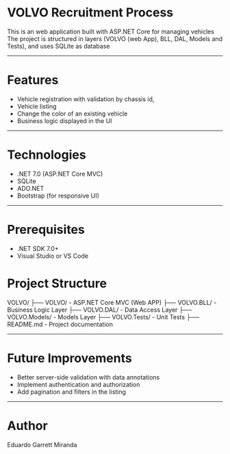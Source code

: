 # VOLVO Recruitment Process

This is an web application built with ASP.NET Core for managing vehicles 
The project is structured in layers (VOLVO (web App), BLL, DAL, Models and Tests), and uses SQLite as database

---

# Features

- Vehicle registration with validation by chassis id,
- Vehicle listing
- Change the color of an existing vehicle
- Business logic displayed in the UI

---

# Technologies

- .NET 7.0 (ASP.NET Core MVC)
- SQLite
- ADO.NET
- Bootstrap (for responsive UI)

---

# Prerequisites

- .NET SDK 7.0+
- Visual Studio or VS Code

# Project Structure

VOLVO/
├── VOLVO/             - ASP.NET Core MVC (Web APP)
├── VOLVO.BLL/         - Business Logic Layer
├── VOLVO.DAL/         - Data Access Layer
├── VOLVO.Models/      - Models Layer
├── VOLVO.Tests/      - Unit Tests
├── README.md          - Project documentation

---

# Future Improvements

- Better server-side validation with data annotations
- Implement authentication and authorization
- Add pagination and filters in the listing

---

# Author

Eduardo Garrett Miranda
